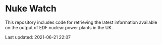 # Nuke Watch

This repository includes code for retrieving the latest information available on the output of EDF nuclear power plants in the UK.

Last updated: 2021-06-21 22:07